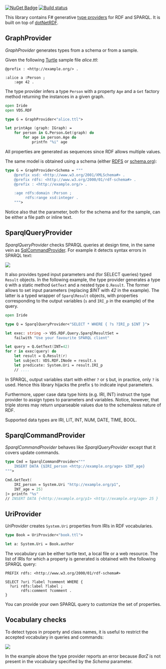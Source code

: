 [![NuGet Badge](https://buildstats.info/nuget/Iride)](https://www.nuget.org/packages/Iride)
[![Build status](https://ci.appveyor.com/api/projects/status/v69lb0ykwmm0iuf6/branch/master?svg=true)](https://ci.appveyor.com/project/giacomociti/iride/branch/master)

This library contains F# generative [type providers](https://docs.microsoft.com/en-us/dotnet/fsharp/tutorials/type-providers/) for RDF and SPARQL. It is built on top of [dotNetRDF](https://github.com/dotnetrdf/dotnetrdf).

## GraphProvider

_GraphProvider_ generates types from a schema or from a sample.

Given the following [Turtle](https://www.w3.org/TR/turtle/) sample file _alice.ttl_:

```ttl
@prefix : <http://example.org/> .

:alice a :Person ;
    :age 42 .
```

The type provider infers a type `Person` with a property `Age` and a `Get` factory method returning the instances in a given graph.

```fs
open Iride
open VDS.RDF

type G = GraphProvider<"alice.ttl">

let printAge (graph: IGraph) =
    for person in G.Person.Get(graph) do
        for age in person.Age do
            printfn "%i" age

```

All properties are generated as sequences since RDF allows multiple values.

The same model is obtained using a schema (either [RDFS](https://www.w3.org/TR/rdf-schema/) or [schema.org](schema.org)):

```fs
type G = GraphProvider<Schema = """
    @prefix xsd: <http://www.w3.org/2001/XMLSchema#> .
    @prefix rdfs: <http://www.w3.org/2000/01/rdf-schema#> .
    @prefix : <http://example.org/> .

    :age rdfs:domain :Person ;
         rdfs:range xsd:integer .
    """>
```

Notice also that the parameter, both for the schema and for the sample, can be either a file path or inline text.

## SparqlQueryProvider

_SparqlQueryProvider_ checks SPARQL queries at design time, in the same vein as [SqlCommandProvider](http://fsprojects.github.io/FSharp.Data.SqlClient/).
For example it detects syntax errors in SPARQL text:

![](https://github.com/giacomociti/iride/blob/master/tests/Ask.PNG)

It also provides typed input parameters and (for SELECT queries) typed `Result` objects.
In the following example, the type provider generates a type `Q` with a static method `GetText` and a nested type `Q.Result`.
The former allows to set input parameters (replacing _$INT_ with _42_ in the example).
The latter is a typed wrapper of `SparqlResult` objects, with properties corresponding to
the output variables (`s` and `IRI_p` in the example) of the query.

```fs
open Iride

type Q = SparqlQueryProvider<"SELECT * WHERE { ?s ?IRI_p $INT }">

let exec: string -> VDS.RDF.Query.SparqlResultSet =
    failwith "Use your favourite SPARQL client"

let query = Q.GetText(INT=42)
for r in exec(query) do
    let result = Q.Result(r)
    let subject: VDS.RDF.INode = result.s
    let predicate: System.Uri = result.IRI_p
    // ....
```

In SPARQL, output variables start with
either `?` or `$` but, in practice, only `?` is used.
Hence this library hijacks the prefix `$` to indicate input parameters.

Furthermore, upper case data type hints (e.g. IRI, INT) instruct the type provider to
assign types to parameters and variables.
Notice, however, that triple stores
may return unparseable values due to the schemaless nature of RDF.

Supported data types are IRI, LIT, INT, NUM, DATE, TIME, BOOL.

## SparqlCommandProvider

_SparqlCommandProvider_ behaves like _SparqlQueryProvider_ except that it covers update commands.

```fs
type Cmd = SparqlCommandProvider<"""
    INSERT DATA {$IRI_person <http://example.org/age> $INT_age}
""">

Cmd.GetText(
    IRI_person = System.Uri "http://example.org/p1",
    INT_age = 25)
|> printfn "%s"
// INSERT DATA {<http://example.org/p1> <http://example.org/age> 25 }
```

## UriProvider

_UriProvider_ creates `System.Uri` properties from IRIs in RDF vocabularies.

```fs
type Book = UriProvider<"book.ttl">

let a: System.Uri = Book.author
```

The vocabulary can be either turtle text, a local file or a web resource.
The list of IRIs for which a property is generated is obtained with the following SPARQL query:

```sparql
PREFIX rdfs: <http://www.w3.org/2000/01/rdf-schema#>

SELECT ?uri ?label ?comment WHERE {
  ?uri rdfs:label ?label ;
       rdfs:comment ?comment .
}
```

You can provide your own SPARQL query to customize the set of properties.

## Vocabulary checks

To detect typos in property and class names, it is useful to restrict the accepted vocabulary in queries and commands:

![](https://github.com/giacomociti/iride/blob/master/tests/RdfSchema.PNG)

In the example above the type provider reports an error because _BarZ_ is not present in the vocabulary specified by the _Schema_ parameter.
